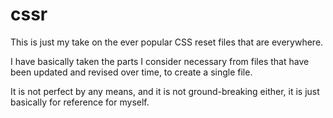 # cssr

This is just my take on the ever popular CSS reset files that are everywhere.

I have basically taken the parts I consider necessary from files that have been updated and revised over time, to create a single file.

It is not perfect by any means, and it is not ground-breaking either, it is just basically for reference for myself.

